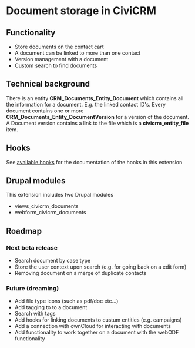 # Document storage in CiviCRM

## Functionality

* Store documents on the contact cart
* A document can be linked to more than one contact
* Version management with a document
* Custom search to find documents

## Technical background

There is an entity **CRM_Documents_Entity_Document** which contains 
all the information for a document. E.g. the linked contact ID's. 
Every document contains one or more **CRM_Documents_Entity_DocumentVersion** 
for a version of the document. A Document version contains a link to the file
which is a **civicrm_entity_file** item.

## Hooks

See [available hooks](doc/hooks.md) for the documentation of the hooks in this extension

## Drupal modules

This extension includes two Drupal modules
* views_civicrm_documents
* webform_civicrm_documents

## Roadmap

### Next beta release

* Search document by case type
* Store the user context upon search (e.g. for going back on a edit form)
* Removing document on a merge of duplicate contacts

### Future (dreaming)

* Add file type icons (such as pdf/doc etc...)
* Add tagging to to a document
* Search with tags
* Add hooks for linking documents to custum entities (e.g. campaigns)
* Add a connection with ownCloud for interacting with documents
* Add functionality to work together on a document with the webODF functionality





